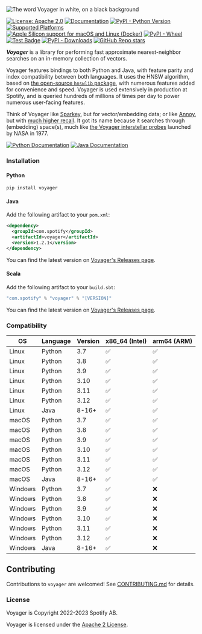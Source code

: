 ![The word Voyager in white, on a black background](https://github.com/spotify/voyager/assets/213293/af6aa31b-c159-4a21-9337-5779295153fd)

[![License: Apache 2.0](https://img.shields.io/badge/License-Apache%202.0-blue.svg)](https://github.com/spotify/voyager/blob/master/LICENSE)
[![Documentation](https://img.shields.io/badge/Documentation-on%20github.io-brightgreen)](https://spotify.github.io/voyager)
[![PyPI - Python Version](https://img.shields.io/pypi/pyversions/voyager)](https://pypi.org/project/voyager)
[![Supported Platforms](https://img.shields.io/badge/platforms-macOS%20%7C%20Windows%20%7C%20Linux-green)](https://pypi.org/project/voyager)
[![Apple Silicon support for macOS and Linux (Docker)](https://img.shields.io/badge/Apple%20Silicon-macOS%20and%20Linux-brightgreen)](https://pypi.org/project/voyager)
[![PyPI - Wheel](https://img.shields.io/pypi/wheel/voyager)](https://pypi.org/project/voyager)
[![Test Badge](https://github.com/spotify/voyager/actions/workflows/all.yml/badge.svg)](https://github.com/spotify/voyager/actions/workflows/all.yml)
[![PyPI - Downloads](https://img.shields.io/pypi/dm/voyager)](https://pypistats.org/packages/voyager)
[![GitHub Repo stars](https://img.shields.io/github/stars/spotify/voyager?style=social)](https://github.com/spotify/voyager/stargazers)

**_Voyager_** is a library for performing fast approximate nearest-neighbor searches on an in-memory collection of vectors.

Voyager features bindings to both Python and Java, with feature parity and index compatibility between both languages. It uses the HNSW algorithm, based on [the open-source `hnswlib` package](https://github.com/nmslib/hnswlib), with numerous features added for convenience and speed. Voyager is used extensively in production at Spotify, and is queried hundreds of millions of times per day to power numerous user-facing features.

Think of Voyager like [Sparkey](https://github.com/spotify/sparkey), but for vector/embedding data; or like [Annoy](https://github.com/spotify/annoy), but with [much higher recall](http://ann-benchmarks.com/). It got its name because it searches through (embedding) space(s), much like [the Voyager interstellar probes](https://en.wikipedia.org/wiki/Voyager_program) launched by NASA in 1977.

[![Python Documentation](https://img.shields.io/badge/Python%20Documentation-on%20github.io-brightgreen)](https://spotify.github.io/voyager/python)
[![Java Documentation](https://img.shields.io/badge/Java%20Documentation-on%20github.io-brightgreen)](https://spotify.github.io/voyager/java)

### Installation

#### Python

```shell
pip install voyager
```

#### Java

Add the following artifact to your `pom.xml`:
```xml
<dependency>
  <groupId>com.spotify</groupId>
  <artifactId>voyager</artifactId>
  <version>1.2.1</version>
</dependency>
```
You can find the latest version on [Voyager's Releases page](https://github.com/spotify/voyager/releases).

#### Scala

Add the following artifact to your `build.sbt`:
```sbt
"com.spotify" % "voyager" % "[VERSION]"
```
You can find the latest version on [Voyager's Releases page](https://github.com/spotify/voyager/releases).


### Compatibility

| OS        | Language | Version | x86_64 (Intel) | arm64 (ARM) |
|-----------|----------|---------|---------| --------|
| Linux     | Python   | 3.7     | ✅       | ✅       |
| Linux     | Python   | 3.8     | ✅       | ✅       |
| Linux     | Python   | 3.9     | ✅       | ✅       |
| Linux     | Python   | 3.10    | ✅       | ✅       |
| Linux     | Python   | 3.11    | ✅       | ✅       |
| Linux     | Python   | 3.12    | ✅       | ✅       |
| Linux     | Java     | 8-16+   | ✅       | ✅      |
| macOS     | Python   | 3.7     | ✅       | ✅       |
| macOS     | Python   | 3.8     | ✅       | ✅       |
| macOS     | Python   | 3.9     | ✅       | ✅       |
| macOS     | Python   | 3.10    | ✅       | ✅       |
| macOS     | Python   | 3.11    | ✅       | ✅       |
| macOS     | Python   | 3.12    | ✅       | ✅       |
| macOS     | Java     | 8-16+   | ✅       | ✅       |
| Windows   | Python   | 3.7     | ✅       | ❌       |
| Windows   | Python   | 3.8     | ✅       | ❌       |
| Windows   | Python   | 3.9     | ✅       | ❌       |
| Windows   | Python   | 3.10    | ✅       | ❌       |
| Windows   | Python   | 3.11    | ✅       | ❌       |
| Windows   | Python   | 3.12    | ✅       | ❌       |
| Windows   | Java     | 8-16+   | ✅       | ❌       |


## Contributing

Contributions to `voyager` are welcomed!
See [CONTRIBUTING.md](https://github.com/spotify/voyager/blob/master/CONTRIBUTING.md) for details.


### License
Voyager is Copyright 2022-2023 Spotify AB.

Voyager is licensed under the [Apache 2 License]([https://www.gnu.org/licenses/gpl-3.0.en.html](https://www.apache.org/licenses/LICENSE-2.0)).
